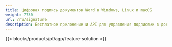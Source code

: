 ```yaml
---
title: Цифровая подпись документов Word в Windows, Linux и macOS 
weight: 7730
url: /ru/signature
description: Бесплатное приложение и API для управления подписями в документах DOC, DOCX и ODT
---
```


{{< blocks/products/pf/agp/feature-solution >}} 

